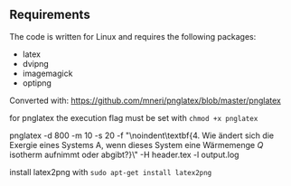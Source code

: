 ## Requirements

The code is written for Linux and requires the following packages:

- latex
- dvipng
- imagemagick
- optipng

Converted with: https://github.com/mneri/pnglatex/blob/master/pnglatex

for pnglatex the execution flag must be set with `chmod +x pnglatex`

pnglatex -d 800 -m 10 -s 20 -f "\\noindent\\textbf{4. Wie ändert sich die Exergie eines Systems A, wenn dieses System eine Wärmemenge $Q$ isotherm aufnimmt oder abgibt?}\\" -H header.tex -l output.log

install latex2png with `sudo apt-get install latex2png`
